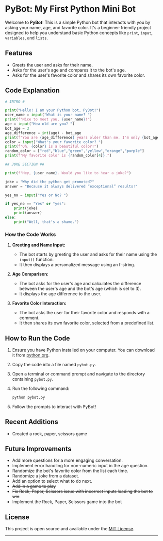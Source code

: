 # PyBot: My First Python Mini Bot

Welcome to **PyBot**! This is a simple Python bot that interacts with you by asking your name, age, and favorite color. It's a beginner-friendly project designed to help you understand basic Python concepts like `print`, `input`, `variables`, and `lists`.

## Features

- Greets the user and asks for their name.
- Asks for the user's age and compares it to the bot's age.
- Asks for the user's favorite color and shares its own favorite color.

## Code Explanation

```python
# INTRO #

print("Hello! I am your Python bot, PyBot!")
user_name = input("What is your name? ")
print(f"Nice to meet you, {user_name}!")
age = input("How old are you? ")
bot_age = 3
age_difference = int(age) - bot_age
print(f"You are {age_difference} years older than me. I'm only {bot_age} years old!")
color = input("What's your favorite color? ")
print(f"Oh, {color} is a beautiful color!")
random_color = ["red","blue","green","yellow","orange","purple"]
print(f"My favorite color is {random_color[4]}.")

## JOKE SECTION ##

print(f"Hey, {user_name}. Would you like to hear a joke?")

joke = "Why did the python get promoted?"
answer = "Because it always delivered “exceptional” results!"

yes_no = input("Yes or No? ")

if yes_no == "Yes" or "yes":
    print(joke)
    print(answer)
else:
    print("Well, that's a shame.")
```

### How the Code Works

1. **Greeting and Name Input:**
   - The bot starts by greeting the user and asks for their name using the `input()` function.
   - It then displays a personalized message using an f-string.

2. **Age Comparison:**
   - The bot asks for the user's age and calculates the difference between the user's age and the bot's age (which is set to 3).
   - It displays the age difference to the user.

3. **Favorite Color Interaction:**
   - The bot asks the user for their favorite color and responds with a comment.
   - It then shares its own favorite color, selected from a predefined list.

## How to Run the Code

1. Ensure you have Python installed on your computer. You can download it from [python.org](https://www.python.org/).
2. Copy the code into a file named `pybot.py`.
3. Open a terminal or command prompt and navigate to the directory containing `pybot.py`.
4. Run the following command:

    ```bash
    python pybot.py
    ```

5. Follow the prompts to interact with PyBot!

## Recent Additions

- Created a rock, paper, scissors game

## Future Improvements

- Add more questions for a more engaging conversation.
- Implement error handling for non-numeric input in the age question.
- Randomize the bot's favorite color from the list each time.
- Randomize a joke from a dataset.
- Add an option to select what to do next.
- ~~Add in a game to play~~
- ~~Fix Rock, Paper, Scissors issue with incorrect inputs leading the bot to win~~
- Implement the Rock, Paper, Scissors game into the bot

## License

This project is open source and available under the [MIT License](LICENSE).

---

